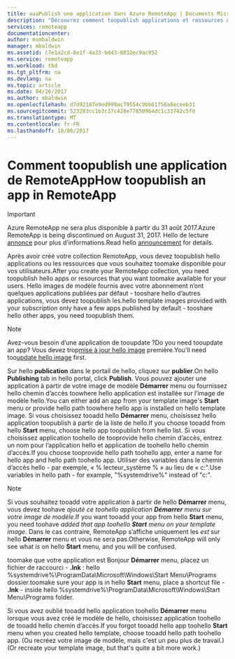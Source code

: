 ```yaml
---
title: aaaPublish une application dans Azure RemoteApp | Documents Microsoft
description: "Découvrez comment toopublish applications et ressources dans Azure RemoteApp."
services: remoteapp
documentationcenter: 
author: msmbaldwin
manager: mbaldwin
ms.assetid: c7e1a2cd-8e1f-4a33-bd43-8032ec9ac952
ms.service: remoteapp
ms.workload: tbd
ms.tgt_pltfrm: na
ms.devlang: na
ms.topic: article
ms.date: 04/26/2017
ms.author: mbaldwin
ms.openlocfilehash: d7d92187e9ed999ac79554c9bb61f56a8eceeb31
ms.sourcegitcommit: 523283cc1b3c37c428e77850964dc1c33742c5f0
ms.translationtype: MT
ms.contentlocale: fr-FR
ms.lasthandoff: 10/06/2017
---
```

# <a name="how-toopublish-an-app-in-remoteapp"></a><span data-ttu-id="31f57-103">Comment toopublish une application de RemoteApp</span><span class="sxs-lookup"><span data-stu-id="31f57-103">How toopublish an app in RemoteApp</span></span>
> [!IMPORTANT]
> <span data-ttu-id="31f57-104">Azure RemoteApp ne sera plus disponible à partir du 31 août 2017.</span><span class="sxs-lookup"><span data-stu-id="31f57-104">Azure RemoteApp is being discontinued on August 31, 2017.</span></span> <span data-ttu-id="31f57-105">Hello de lecture [annonce](https://go.microsoft.com/fwlink/?linkid=821148) pour plus d’informations.</span><span class="sxs-lookup"><span data-stu-id="31f57-105">Read hello [announcement](https://go.microsoft.com/fwlink/?linkid=821148) for details.</span></span>
> 
> 

<span data-ttu-id="31f57-106">Après avoir créé votre collection RemoteApp, vous devez toopublish hello applications ou les ressources que vous souhaitez toomake disponible pour vos utilisateurs.</span><span class="sxs-lookup"><span data-stu-id="31f57-106">After you create your RemoteApp collection, you need toopublish hello apps or resources that you want toomake available for your users.</span></span> <span data-ttu-id="31f57-107">Hello images de modèle fournis avec votre abonnement n’ont quelques applications publiées par défaut - tooshare hello d’autres applications, vous devez toopublish les.</span><span class="sxs-lookup"><span data-stu-id="31f57-107">hello template images provided with your subscription only have a few apps published by default - tooshare hello other apps, you need toopublish them.</span></span>

> [!NOTE]
> <span data-ttu-id="31f57-108">Avez-vous besoin d’une application de tooupdate ?</span><span class="sxs-lookup"><span data-stu-id="31f57-108">Do you need tooupdate an app?</span></span> <span data-ttu-id="31f57-109">Vous devez trop[mise à jour hello image](remoteapp-update.md) première.</span><span class="sxs-lookup"><span data-stu-id="31f57-109">You'll need too[update hello image](remoteapp-update.md) first.</span></span>
> 
> 

<span data-ttu-id="31f57-110">Sur hello **publication** dans le portail de hello, cliquez sur **publier**.</span><span class="sxs-lookup"><span data-stu-id="31f57-110">On hello **Publishing** tab in hello portal, click **Publish**.</span></span> <span data-ttu-id="31f57-111">Vous pouvez ajouter une application à partir de votre image de modèle **Démarrer** menu ou fournissez hello chemin d’accès toowhere hello application est installée sur l’image de modèle hello.</span><span class="sxs-lookup"><span data-stu-id="31f57-111">You can either add an app from your template image's **Start** menu or provide hello path toowhere hello app is installed on hello template image.</span></span> <span data-ttu-id="31f57-112">Si vous choisissez tooadd hello **Démarrer** menu, choisissez hello application toopublish à partir de la liste de hello.</span><span class="sxs-lookup"><span data-stu-id="31f57-112">If you choose tooadd from hello **Start** menu, choose hello app toopublish from hello list.</span></span> <span data-ttu-id="31f57-113">Si vous choisissez application toohello de tooprovide hello chemin d’accès, entrez un nom pour l’application hello et application de toohello hello chemin d’accès.</span><span class="sxs-lookup"><span data-stu-id="31f57-113">If you choose tooprovide hello path toohello app, enter a name for hello app and hello path toohello app.</span></span> <span data-ttu-id="31f57-114">Utiliser des variables dans le chemin d’accès hello - par exemple, « % lecteur_système % » au lieu de « c:\".</span><span class="sxs-lookup"><span data-stu-id="31f57-114">Use variables in hello path - for example, "%systemdrive%" instead of "c:\".</span></span>

> [!NOTE]
> <span data-ttu-id="31f57-115">Si vous souhaitez tooadd votre application à partir de hello **Démarrer** menu, vous devez toohave *ajouté ce toohello application **Démarrer** menu sur votre image de modèle.*</span><span class="sxs-lookup"><span data-stu-id="31f57-115">If you want tooadd your app from hello **Start** menu, you need toohave *added that app toohello **Start** menu on your template image.*</span></span> <span data-ttu-id="31f57-116">Dans le cas contraire, RemoteApp s’affiche uniquement les *est* sur hello **Démarrer** menu et vous ne sera pas.</span><span class="sxs-lookup"><span data-stu-id="31f57-116">Otherwise, RemoteApp will only see what *is* on hello **Start** menu, and you will be confused.</span></span> 
> 
> <span data-ttu-id="31f57-117">toomake que votre application est Bonjour **Démarrer** menu, placez un fichier de raccourci - **.lnk** : hello %systemdrive%\ProgramData\Microsoft\Windows\Start Menu\Programs dossier.</span><span class="sxs-lookup"><span data-stu-id="31f57-117">toomake sure your app is in hello **Start** menu, place a shortcut file - **.lnk** - inside hello %systemdrive%\ProgramData\Microsoft\Windows\Start Menu\Programs folder.</span></span>
> 
> <span data-ttu-id="31f57-118">Si vous avez oublié tooadd hello application toohello **Démarrer** menu lorsque vous avez créé le modèle de hello, choisissez application toohello de tooadd hello chemin d’accès.</span><span class="sxs-lookup"><span data-stu-id="31f57-118">If you forgot tooadd hello app toohello **Start** menu when you created hello template, choose tooadd hello path toohello app.</span></span> <span data-ttu-id="31f57-119">(Ou recréez votre image de modèle, mais c'est un peu plus de travail.)</span><span class="sxs-lookup"><span data-stu-id="31f57-119">(Or recreate your template image, but that's quite a bit more work.)</span></span>
> 
> 

